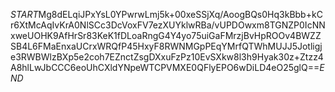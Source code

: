 $START$Mg8dELqiJPxYsL0YPwrwLmj5k+00xeSSjXq/AoogBQs0Hq3kBbb+kCr6XtMcAqIvKrA0NlSCc3DcVoxFV7ezXUYklwRBa/vUPDOwxm8TGNZP0IcNNxweUOHK9AfHrSr83KeK1fDLoaRngG4Y4yo75uiGaFMrzjBvHpROOv4BWZZSB4L6FMaEnxaUCrxWRQfP45HxyF8RWNMGpPEqYMrfQTWhMUJJ5Jotligje3RWBWlzBXp5e2coh7EZnctZsgDXxuFzPz10EvSXkw8l3h9Hyak30z+Ztzz4A8hlLwJbCCC6eoUhCXldYNpeWTCPVMXE0QFlyEPO6wDiLD4eO25glQ==$END$
